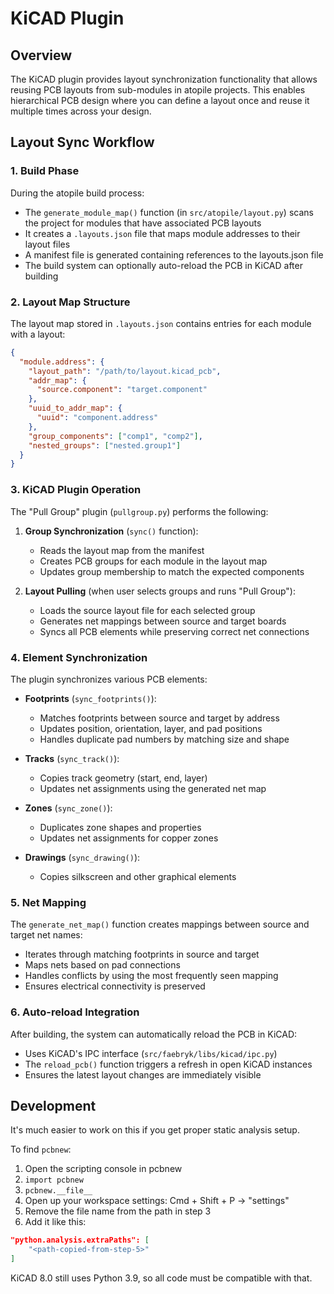 # KiCAD Plugin

## Overview

The KiCAD plugin provides layout synchronization functionality that allows reusing PCB layouts from sub-modules in atopile projects. This enables hierarchical PCB design where you can define a layout once and reuse it multiple times across your design.

## Layout Sync Workflow

### 1. Build Phase
During the atopile build process:
- The `generate_module_map()` function (in `src/atopile/layout.py`) scans the project for modules that have associated PCB layouts
- It creates a `.layouts.json` file that maps module addresses to their layout files
- A manifest file is generated containing references to the layouts.json file
- The build system can optionally auto-reload the PCB in KiCAD after building

### 2. Layout Map Structure
The layout map stored in `.layouts.json` contains entries for each module with a layout:
```json
{
  "module.address": {
    "layout_path": "/path/to/layout.kicad_pcb",
    "addr_map": {
      "source.component": "target.component"
    },
    "uuid_to_addr_map": {
      "uuid": "component.address"
    },
    "group_components": ["comp1", "comp2"],
    "nested_groups": ["nested.group1"]
  }
}
```

### 3. KiCAD Plugin Operation
The "Pull Group" plugin (`pullgroup.py`) performs the following:

1. **Group Synchronization** (`sync()` function):
   - Reads the layout map from the manifest
   - Creates PCB groups for each module in the layout map
   - Updates group membership to match the expected components

2. **Layout Pulling** (when user selects groups and runs "Pull Group"):
   - Loads the source layout file for each selected group
   - Generates net mappings between source and target boards
   - Syncs all PCB elements while preserving correct net connections

### 4. Element Synchronization
The plugin synchronizes various PCB elements:

- **Footprints** (`sync_footprints()`):
  - Matches footprints between source and target by address
  - Updates position, orientation, layer, and pad positions
  - Handles duplicate pad numbers by matching size and shape

- **Tracks** (`sync_track()`):
  - Copies track geometry (start, end, layer)
  - Updates net assignments using the generated net map

- **Zones** (`sync_zone()`):
  - Duplicates zone shapes and properties
  - Updates net assignments for copper zones

- **Drawings** (`sync_drawing()`):
  - Copies silkscreen and other graphical elements

### 5. Net Mapping
The `generate_net_map()` function creates mappings between source and target net names:
- Iterates through matching footprints in source and target
- Maps nets based on pad connections
- Handles conflicts by using the most frequently seen mapping
- Ensures electrical connectivity is preserved

### 6. Auto-reload Integration
After building, the system can automatically reload the PCB in KiCAD:
- Uses KiCAD's IPC interface (`src/faebryk/libs/kicad/ipc.py`)
- The `reload_pcb()` function triggers a refresh in open KiCAD instances
- Ensures the latest layout changes are immediately visible

## Development

It's much easier to work on this if you get proper static analysis setup.

To find `pcbnew`:
1. Open the scripting console in pcbnew
2. `import pcbnew`
3. `pcbnew.__file__`
4. Open up your workspace settings: Cmd + Shift + P -> "settings"
5. Remove the file name from the path in step 3
6. Add it like this:
```json
"python.analysis.extraPaths": [
    "<path-copied-from-step-5>"
]
```

KiCAD 8.0 still uses Python 3.9, so all code must be compatible with that.
